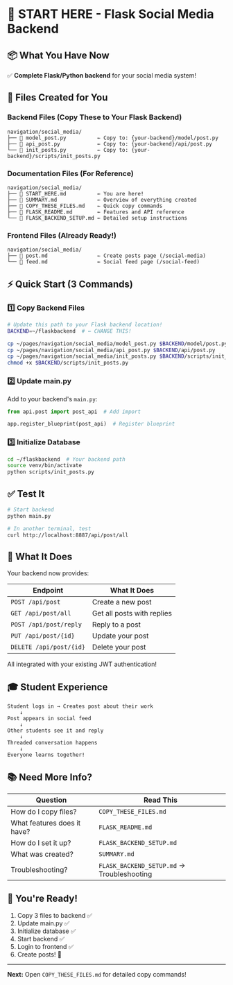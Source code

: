 # 🚀 START HERE - Flask Social Media Backend

## 📦 What You Have Now

✅ **Complete Flask/Python backend** for your social media system!

## 📁 Files Created for You

### Backend Files (Copy These to Your Flask Backend)

```
navigation/social_media/
├── 📄 model_post.py          ← Copy to: {your-backend}/model/post.py
├── 📄 api_post.py            ← Copy to: {your-backend}/api/post.py
└── 📄 init_posts.py          ← Copy to: {your-backend}/scripts/init_posts.py
```

### Documentation Files (For Reference)

```
navigation/social_media/
├── 📖 START_HERE.md          ← You are here!
├── 📖 SUMMARY.md             ← Overview of everything created
├── 📖 COPY_THESE_FILES.md    ← Quick copy commands
├── 📖 FLASK_README.md        ← Features and API reference
└── 📖 FLASK_BACKEND_SETUP.md ← Detailed setup instructions
```

### Frontend Files (Already Ready!)

```
navigation/social_media/
├── 📱 post.md                ← Create posts page (/social-media)
└── 📱 feed.md                ← Social feed page (/social-feed)
```

## ⚡ Quick Start (3 Commands)

### 1️⃣ Copy Backend Files

```bash
# Update this path to your Flask backend location!
BACKEND=~/flaskbackend  # ← CHANGE THIS!

cp ~/pages/navigation/social_media/model_post.py $BACKEND/model/post.py
cp ~/pages/navigation/social_media/api_post.py $BACKEND/api/post.py
cp ~/pages/navigation/social_media/init_posts.py $BACKEND/scripts/init_posts.py
chmod +x $BACKEND/scripts/init_posts.py
```

### 2️⃣ Update main.py

Add to your backend's `main.py`:

```python
from api.post import post_api  # Add import

app.register_blueprint(post_api)  # Register blueprint
```

### 3️⃣ Initialize Database

```bash
cd ~/flaskbackend  # Your backend path
source venv/bin/activate
python scripts/init_posts.py
```

## ✅ Test It

```bash
# Start backend
python main.py

# In another terminal, test
curl http://localhost:8887/api/post/all
```

## 🎯 What It Does

Your backend now provides:

| Endpoint | What It Does |
|----------|--------------|
| `POST /api/post` | Create a new post |
| `GET /api/post/all` | Get all posts with replies |
| `POST /api/post/reply` | Reply to a post |
| `PUT /api/post/{id}` | Update your post |
| `DELETE /api/post/{id}` | Delete your post |

All integrated with your existing JWT authentication!

## 🎓 Student Experience

```
Student logs in → Creates post about their work
    ↓
Post appears in social feed
    ↓
Other students see it and reply
    ↓
Threaded conversation happens
    ↓
Everyone learns together!
```

## 📚 Need More Info?

| Question | Read This |
|----------|-----------|
| How do I copy files? | `COPY_THESE_FILES.md` |
| What features does it have? | `FLASK_README.md` |
| How do I set it up? | `FLASK_BACKEND_SETUP.md` |
| What was created? | `SUMMARY.md` |
| Troubleshooting? | `FLASK_BACKEND_SETUP.md` → Troubleshooting |

## 🎉 You're Ready!

1. Copy 3 files to backend ✅
2. Update main.py ✅
3. Initialize database ✅
4. Start backend ✅
5. Login to frontend ✅
6. Create posts! 🎊

---

**Next:** Open `COPY_THESE_FILES.md` for detailed copy commands!


